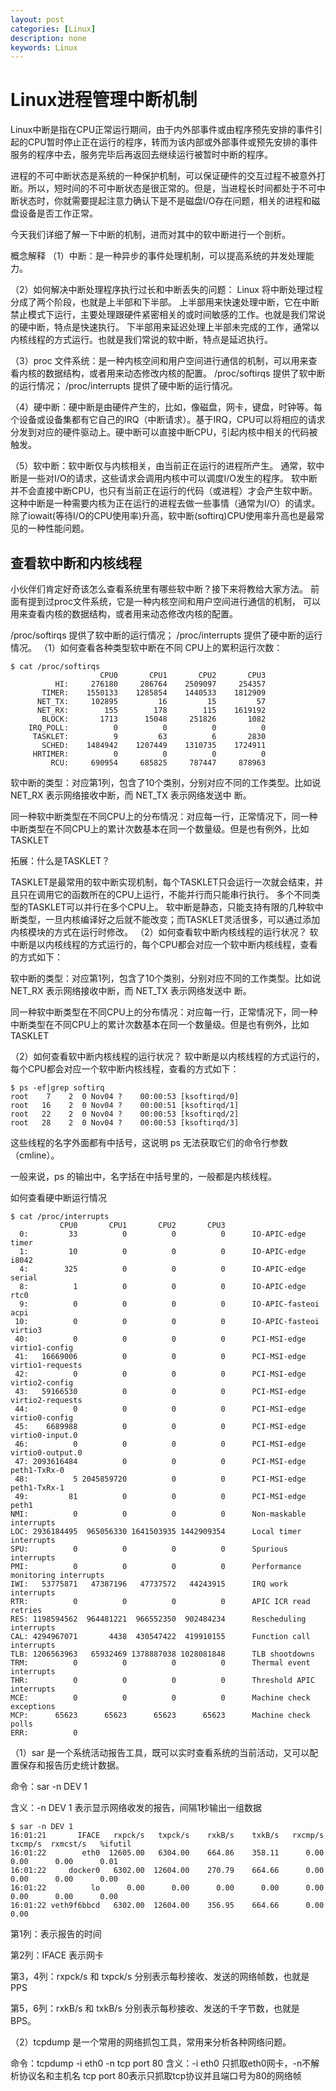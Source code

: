 ```yaml
---
layout: post
categories: [Linux]
description: none
keywords: Linux
---
```

# Linux进程管理中断机制
Linux中断是指在CPU正常运行期间，由于内外部事件或由程序预先安排的事件引起的CPU暂时停止正在运行的程序，转而为该内部或外部事件或预先安排的事件服务的程序中去，服务完毕后再返回去继续运行被暂时中断的程序。

进程的不可中断状态是系统的一种保护机制，可以保证硬件的交互过程不被意外打断。所以，短时间的不可中断状态是很正常的。但是，当进程长时间都处于不可中断状态时，你就需要提起注意力确认下是不是磁盘I/O存在问题，相关的进程和磁盘设备是否工作正常。

今天我们详细了解一下中断的机制，进而对其中的软中断进行一个剖析。

概念解释
（1）中断：是一种异步的事件处理机制，可以提高系统的并发处理能力。

（2）如何解决中断处理程序执行过长和中断丢失的问题：
Linux 将中断处理过程分成了两个阶段，也就是上半部和下半部。
上半部用来快速处理中断，它在中断禁止模式下运行，主要处理跟硬件紧密相关的或时间敏感的工作。也就是我们常说的硬中断，特点是快速执行。
下半部用来延迟处理上半部未完成的工作，通常以内核线程的方式运行。也就是我们常说的软中断，特点是延迟执行。

（3）proc 文件系统：是一种内核空间和用户空间进行通信的机制，可以用来查看内核的数据结构，或者用来动态修改内核的配置。
/proc/softirqs 提供了软中断的运行情况；
/proc/interrupts 提供了硬中断的运行情况。

（4）硬中断：硬中断是由硬件产生的，比如，像磁盘，网卡，键盘，时钟等。每个设备或设备集都有它自己的IRQ（中断请求）。基于IRQ，CPU可以将相应的请求分发到对应的硬件驱动上。硬中断可以直接中断CPU，引起内核中相关的代码被触发。

（5）软中断：软中断仅与内核相关，由当前正在运行的进程所产生。 通常，软中断是一些对I/O的请求，这些请求会调用内核中可以调度I/O发生的程序。 软中断并不会直接中断CPU，也只有当前正在运行的代码（或进程）才会产生软中断。这种中断是一种需要内核为正在运行的进程去做一些事情（通常为I/O）的请求。 除了iowait(等待I/O的CPU使用率)升高，软中断(softirq)CPU使用率升高也是最常见的一种性能问题。

## 查看软中断和内核线程
小伙伴们肯定好奇该怎么查看系统里有哪些软中断？接下来将教给大家方法。
前面有提到过proc文件系统，它是一种内核空间和用户空间进行通信的机制， 可以用来查看内核的数据结构，或者用来动态修改内核的配置。

/proc/softirqs 提供了软中断的运行情况；
/proc/interrupts 提供了硬中断的运行情况。
（1）如何查看各种类型软中断在不同 CPU上的累积运行次数：
```
$ cat /proc/softirqs
                    CPU0       CPU1       CPU2       CPU3
          HI:     276180     286764    2509097     254357
       TIMER:    1550133    1285854    1440533    1812909
      NET_TX:     102895         16         15         57
      NET_RX:        155        178        115    1619192
       BLOCK:       1713      15048     251826       1082
    IRQ_POLL:          0          0          0          0
     TASKLET:          9         63          6       2830
       SCHED:    1484942    1207449    1310735    1724911
     HRTIMER:          0          0          0          0
         RCU:     690954     685825     787447     878963
```
软中断的类型：对应第1列，包含了10个类别，分别对应不同的工作类型。比如说NET_RX 表示网络接收中断，而 NET_TX 表示网络发送中 断。

同一种软中断类型在不同CPU上的分布情况：对应每一行，正常情况下，同一种中断类型在不同CPU上的累计次数基本在同一个数量级。但是也有例外，比如TASKLET

拓展：什么是TASKLET？

TASKLET是最常用的软中断实现机制，每个TASKLET只会运行一次就会结束，并且只在调用它的函数所在的CPU上运行，不能并行而只能串行执行。
多个不同类型的TASKLET可以并行在多个CPU上。
软中断是静态，只能支持有限的几种软中断类型，一旦内核编译好之后就不能改变；而TASKLET灵活很多，可以通过添加内核模块的方式在运行时修改。
（2）如何查看软中断内核线程的运行状况？
软中断是以内核线程的方式运行的，每个CPU都会对应一个软中断内核线程，查看的方式如下：

软中断的类型：对应第1列，包含了10个类别，分别对应不同的工作类型。比如说NET_RX 表示网络接收中断，而 NET_TX 表示网络发送中 断。

同一种软中断类型在不同CPU上的分布情况：对应每一行，正常情况下，同一种中断类型在不同CPU上的累计次数基本在同一个数量级。但是也有例外，比如TASKLET

（2）如何查看软中断内核线程的运行状况？
软中断是以内核线程的方式运行的，每个CPU都会对应一个软中断内核线程，查看的方式如下：
```
$ ps -ef|grep softirq
root    7    2  0 Nov04 ?    00:00:53 [ksoftirqd/0]
root   16    2  0 Nov04 ?    00:00:51 [ksoftirqd/1]
root   22    2  0 Nov04 ?    00:00:53 [ksoftirqd/2]
root   28    2  0 Nov04 ?    00:00:53 [ksoftirqd/3]
```
这些线程的名字外面都有中括号，这说明 ps 无法获取它们的命令行参数 （cmline）。

一般来说，ps 的输出中，名字括在中括号里的，一般都是内核线程。

如何查看硬中断运行情况
```
$ cat /proc/interrupts 
           CPU0       CPU1       CPU2       CPU3            
  0:         33          0          0          0      IO-APIC-edge      timer
  1:         10          0          0          0      IO-APIC-edge      i8042
  4:        325          0          0          0      IO-APIC-edge      serial
  8:          1          0          0          0      IO-APIC-edge      rtc0
  9:          0          0          0          0      IO-APIC-fasteoi   acpi
 10:          0          0          0          0      IO-APIC-fasteoi   virtio3
 40:          0          0          0          0      PCI-MSI-edge      virtio1-config
 41:   16669006          0          0          0      PCI-MSI-edge      virtio1-requests
 42:          0          0          0          0      PCI-MSI-edge      virtio2-config
 43:   59166530          0          0          0      PCI-MSI-edge      virtio2-requests
 44:          0          0          0          0      PCI-MSI-edge      virtio0-config
 45:    6689988          0          0          0      PCI-MSI-edge      virtio0-input.0
 46:          0          0          0          0      PCI-MSI-edge      virtio0-output.0
 47: 2093616484          0          0          0      PCI-MSI-edge      peth1-TxRx-0
 48:          5 2045859720          0          0      PCI-MSI-edge      peth1-TxRx-1
 49:         81          0          0          0      PCI-MSI-edge      peth1
NMI:          0          0          0          0      Non-maskable interrupts
LOC: 2936184495  965056330 1641503935 1442909354      Local timer interrupts
SPU:          0          0          0          0      Spurious interrupts
PMI:          0          0          0          0      Performance monitoring interrupts
IWI:   53775871   47387196   47737572   44243915      IRQ work interrupts
RTR:          0          0          0          0      APIC ICR read retries
RES: 1198594562  964481221  966552350  902484234      Rescheduling interrupts
CAL: 4294967071       4438  430547422  419910155      Function call interrupts
TLB: 1206563963   65932469 1378887038 1028081848      TLB shootdowns
TRM:          0          0          0          0      Thermal event interrupts
THR:          0          0          0          0      Threshold APIC interrupts
MCE:          0          0          0          0      Machine check exceptions
MCP:      65623      65623      65623      65623      Machine check polls
ERR:          0
```

（1）sar 是一个系统活动报告工具，既可以实时查看系统的当前活动，又可以配置保存和报告历史统计数据。

命令：sar -n DEV 1

含义：-n DEV 1 表示显示网络收发的报告，间隔1秒输出一组数据
```
$ sar -n DEV 1
16:01:21       IFACE   rxpck/s   txpck/s    rxkB/s    txkB/s   rxcmp/s   txcmp/s  rxmcst/s   %ifutil
16:01:22        eth0  12605.00   6304.00    664.86    358.11      0.00      0.00      0.00      0.01
16:01:22     docker0   6302.00  12604.00    270.79    664.66      0.00      0.00      0.00      0.00
16:01:22          lo      0.00      0.00      0.00      0.00      0.00      0.00      0.00      0.00
16:01:22 veth9f6bbcd   6302.00  12604.00    356.95    664.66      0.00      0.00    
```
第1列：表示报告的时间

第2列：IFACE 表示网卡

第3，4列：rxpck/s 和 txpck/s 分别表示每秒接收、发送的网络帧数，也就是 PPS

第5，6列：rxkB/s 和 txkB/s 分别表示每秒接收、发送的千字节数，也就是 BPS。

（2）tcpdump 是一个常用的网络抓包工具，常用来分析各种网络问题。

命令：tcpdump -i eth0 -n tcp port 80
含义：-i eth0 只抓取eth0网卡，-n不解析协议名和主机名
tcp port 80表示只抓取tcp协议并且端口号为80的网络帧